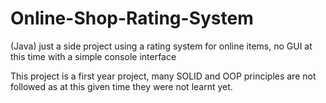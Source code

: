 # Online-Shop-Rating-System
(Java) just a side project using a rating system for online items, no GUI at this time with a simple console interface

This project is a first year project, many SOLID and OOP principles are not followed as at this given time they were not learnt yet.
